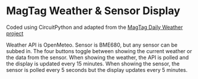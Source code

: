 # MagTag Weather & Sensor Display
Coded using CircuitPython and adapted from the [MagTag Daily Weather project](https://learn.adafruit.com/magtag-weather)

Weather API is OpenMeteo. Sensor is BME680, but any sensor can be subbed in. The four buttons toggle between showing the current weather or the data from the sensor. When showing the weather, the API is polled and the display is updated every 15 minutes. When showing the sensor, the sensor is polled every 5 seconds but the display updates every 5 minutes.
